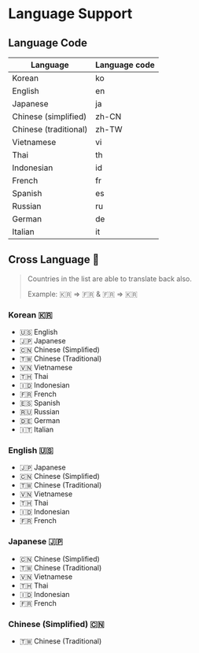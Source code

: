# Language Support

## Language Code

| Language               | Language code |
|------------------------|---------------|
| Korean                 | ko            |
| English                | en            |
| Japanese               | ja            |
| Chinese (simplified)   | zh-CN         |
| Chinese (traditional)  | zh-TW         |
| Vietnamese             | vi            |
| Thai                   | th            |
| Indonesian             | id            |
| French                 | fr            |
| Spanish                | es            |
| Russian                | ru            |
| German                 | de            |
| Italian                | it            |

## Cross Language 🔄

> Countries in the list are able to translate back also.
>
> Example: 🇰🇷 => 🇫🇷 & 🇫🇷 => 🇰🇷

### Korean 🇰🇷

- 🇺🇸 English
- 🇯🇵 Japanese
- 🇨🇳 Chinese (Simplified)
- 🇹🇼 Chinese (Traditional)
- 🇻🇳 Vietnamese
- 🇹🇭 Thai
- 🇮🇩 Indonesian
- 🇫🇷 French
- 🇪🇸 Spanish
- 🇷🇺 Russian
- 🇩🇪 German
- 🇮🇹 Italian

### English 🇺🇸

- 🇯🇵 Japanese
- 🇨🇳 Chinese (Simplified)
- 🇹🇼 Chinese (Traditional)
- 🇻🇳 Vietnamese
- 🇹🇭 Thai
- 🇮🇩 Indonesian
- 🇫🇷 French

### Japanese 🇯🇵

- 🇨🇳 Chinese (Simplified)
- 🇹🇼 Chinese (Traditional)
- 🇻🇳 Vietnamese
- 🇹🇭 Thai
- 🇮🇩 Indonesian
- 🇫🇷 French

### Chinese (Simplified) 🇨🇳

- 🇹🇼 Chinese (Traditional)
